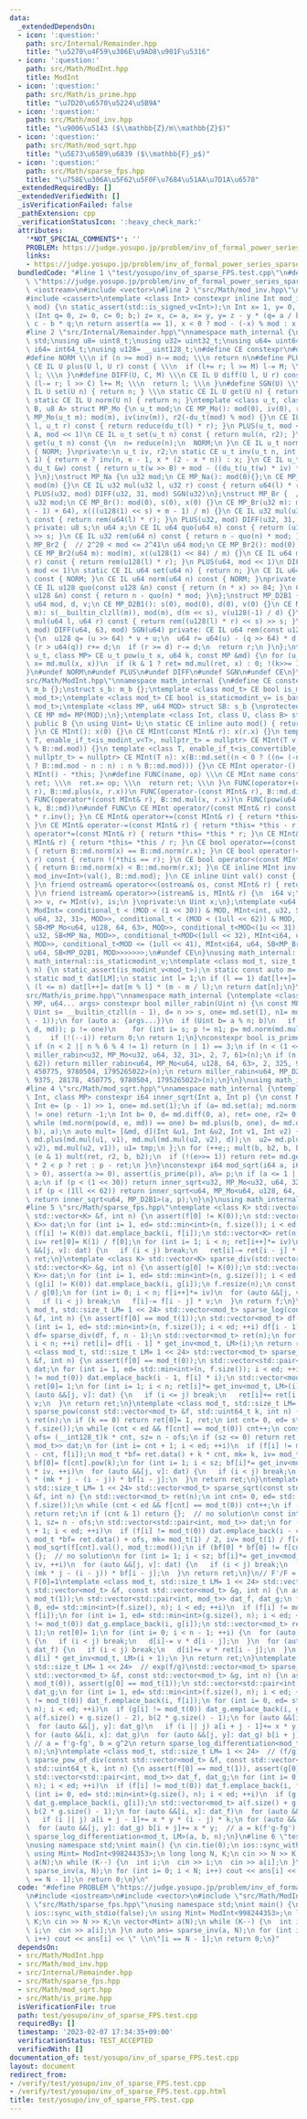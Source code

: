 ```yaml
---
data:
  _extendedDependsOn:
  - icon: ':question:'
    path: src/Internal/Remainder.hpp
    title: "\u5270\u4F59\u306E\u9AD8\u901F\u5316"
  - icon: ':question:'
    path: src/Math/ModInt.hpp
    title: ModInt
  - icon: ':question:'
    path: src/Math/is_prime.hpp
    title: "\u7D20\u6570\u5224\u5B9A"
  - icon: ':question:'
    path: src/Math/mod_inv.hpp
    title: "\u9006\u5143 ($\\mathbb{Z}/m\\mathbb{Z}$)"
  - icon: ':question:'
    path: src/Math/mod_sqrt.hpp
    title: "\u5E73\u65B9\u6839 ($\\mathbb{F}_p$)"
  - icon: ':question:'
    path: src/Math/sparse_fps.hpp
    title: "\u758E\u306A\u5F62\u5F0F\u7684\u51AA\u7D1A\u6570"
  _extendedRequiredBy: []
  _extendedVerifiedWith: []
  _isVerificationFailed: false
  _pathExtension: cpp
  _verificationStatusIcon: ':heavy_check_mark:'
  attributes:
    '*NOT_SPECIAL_COMMENTS*': ''
    PROBLEM: https://judge.yosupo.jp/problem/inv_of_formal_power_series_sparse
    links:
    - https://judge.yosupo.jp/problem/inv_of_formal_power_series_sparse
  bundledCode: "#line 1 \"test/yosupo/inv_of_sparse_FPS.test.cpp\"\n#define PROBLEM\
    \ \"https://judge.yosupo.jp/problem/inv_of_formal_power_series_sparse\"\n#include\
    \ <iostream>\n#include <vector>\n#line 2 \"src/Math/mod_inv.hpp\"\n#include <type_traits>\n\
    #include <cassert>\ntemplate <class Int> constexpr inline Int mod_inv(Int a, Int\
    \ mod) {\n static_assert(std::is_signed_v<Int>);\n Int x= 1, y= 0, b= mod;\n for\
    \ (Int q= 0, z= 0, c= 0; b;) z= x, c= a, x= y, y= z - y * (q= a / b), a= b, b=\
    \ c - b * q;\n return assert(a == 1), x < 0 ? mod - (-x) % mod : x % mod;\n}\n\
    #line 2 \"src/Internal/Remainder.hpp\"\nnamespace math_internal {\nusing namespace\
    \ std;\nusing u8= uint8_t;\nusing u32= uint32_t;\nusing u64= uint64_t;\nusing\
    \ i64= int64_t;\nusing u128= __uint128_t;\n#define CE constexpr\n#define IL inline\n\
    #define NORM \\\n if (n >= mod) n-= mod; \\\n return n\n#define PLUS(U, M) \\\n\
    \ CE IL U plus(U l, U r) const { \\\n  if (l+= r; l >= M) l-= M; \\\n  return\
    \ l; \\\n }\n#define DIFF(U, C, M) \\\n CE IL U diff(U l, U r) const { \\\n  if\
    \ (l-= r; l >> C) l+= M; \\\n  return l; \\\n }\n#define SGN(U) \\\n static CE\
    \ IL U set(U n) { return n; } \\\n static CE IL U get(U n) { return n; } \\\n\
    \ static CE IL U norm(U n) { return n; }\ntemplate <class u_t, class du_t, u8\
    \ B, u8 A> struct MP_Mo {\n u_t mod;\n CE MP_Mo(): mod(0), iv(0), r2(0) {}\n CE\
    \ MP_Mo(u_t m): mod(m), iv(inv(m)), r2(-du_t(mod) % mod) {}\n CE IL u_t mul(u_t\
    \ l, u_t r) const { return reduce(du_t(l) * r); }\n PLUS(u_t, mod << 1)\n DIFF(u_t,\
    \ A, mod << 1)\n CE IL u_t set(u_t n) const { return mul(n, r2); }\n CE IL u_t\
    \ get(u_t n) const {\n  n= reduce(n);\n  NORM;\n }\n CE IL u_t norm(u_t n) const\
    \ { NORM; }\nprivate:\n u_t iv, r2;\n static CE u_t inv(u_t n, int e= 6, u_t x=\
    \ 1) { return e ? inv(n, e - 1, x * (2 - x * n)) : x; }\n CE IL u_t reduce(const\
    \ du_t &w) const { return u_t(w >> B) + mod - ((du_t(u_t(w) * iv) * mod) >> B);\
    \ }\n};\nstruct MP_Na {\n u32 mod;\n CE MP_Na(): mod(0){};\n CE MP_Na(u32 m):\
    \ mod(m) {}\n CE IL u32 mul(u32 l, u32 r) const { return u64(l) * r % mod; }\n\
    \ PLUS(u32, mod) DIFF(u32, 31, mod) SGN(u32)\n};\nstruct MP_Br {  // mod < 2^31\n\
    \ u32 mod;\n CE MP_Br(): mod(0), s(0), x(0) {}\n CE MP_Br(u32 m): mod(m), s(__lg(m\
    \ - 1) + 64), x(((u128(1) << s) + m - 1) / m) {}\n CE IL u32 mul(u32 l, u32 r)\
    \ const { return rem(u64(l) * r); }\n PLUS(u32, mod) DIFF(u32, 31, mod) SGN(u32)\
    \ private: u8 s;\n u64 x;\n CE IL u64 quo(u64 n) const { return (u128(x) * n)\
    \ >> s; }\n CE IL u32 rem(u64 n) const { return n - quo(n) * mod; }\n};\nstruct\
    \ MP_Br2 {  // 2^20 < mod <= 2^41\n u64 mod;\n CE MP_Br2(): mod(0), x(0) {}\n\
    \ CE MP_Br2(u64 m): mod(m), x((u128(1) << 84) / m) {}\n CE IL u64 mul(u64 l, u64\
    \ r) const { return rem(u128(l) * r); }\n PLUS(u64, mod << 1)\n DIFF(u64, 63,\
    \ mod << 1)\n static CE IL u64 set(u64 n) { return n; }\n CE IL u64 get(u64 n)\
    \ const { NORM; }\n CE IL u64 norm(u64 n) const { NORM; }\nprivate:\n u64 x;\n\
    \ CE IL u128 quo(const u128 &n) const { return (n * x) >> 84; }\n CE IL u64 rem(const\
    \ u128 &n) const { return n - quo(n) * mod; }\n};\nstruct MP_D2B1 {\n u8 s;\n\
    \ u64 mod, d, v;\n CE MP_D2B1(): s(0), mod(0), d(0), v(0) {}\n CE MP_D2B1(u64\
    \ m): s(__builtin_clzll(m)), mod(m), d(m << s), v(u128(-1) / d) {}\n CE IL u64\
    \ mul(u64 l, u64 r) const { return rem((u128(l) * r) << s) >> s; }\n PLUS(u64,\
    \ mod) DIFF(u64, 63, mod) SGN(u64) private: CE IL u64 rem(const u128 &u) const\
    \ {\n  u128 q= (u >> 64) * v + u;\n  u64 r= u64(u) - (q >> 64) * d - d;\n  if\
    \ (r > u64(q)) r+= d;\n  if (r >= d) r-= d;\n  return r;\n }\n};\ntemplate <class\
    \ u_t, class MP> CE u_t pow(u_t x, u64 k, const MP &md) {\n for (u_t ret= md.set(1);;\
    \ x= md.mul(x, x))\n  if (k & 1 ? ret= md.mul(ret, x) : 0; !(k>>= 1)) return ret;\n\
    }\n#undef NORM\n#undef PLUS\n#undef DIFF\n#undef SGN\n#undef CE\n}\n#line 4 \"\
    src/Math/ModInt.hpp\"\nnamespace math_internal {\n#define CE constexpr\nstruct\
    \ m_b {};\nstruct s_b: m_b {};\ntemplate <class mod_t> CE bool is_modint_v= is_base_of_v<m_b,\
    \ mod_t>;\ntemplate <class mod_t> CE bool is_staticmodint_v= is_base_of_v<s_b,\
    \ mod_t>;\ntemplate <class MP, u64 MOD> struct SB: s_b {\nprotected:\n static\
    \ CE MP md= MP(MOD);\n};\ntemplate <class Int, class U, class B> struct MInt:\
    \ public B {\n using Uint= U;\n static CE inline auto mod() { return B::md.mod;\
    \ }\n CE MInt(): x(0) {}\n CE MInt(const MInt& r): x(r.x) {}\n template <class\
    \ T, enable_if_t<is_modint_v<T>, nullptr_t> = nullptr> CE MInt(T v): x(B::md.set(v.val()\
    \ % B::md.mod)) {}\n template <class T, enable_if_t<is_convertible_v<T, __int128_t>,\
    \ nullptr_t> = nullptr> CE MInt(T n): x(B::md.set((n < 0 ? ((n= (-n) % B::md.mod)\
    \ ? B::md.mod - n : n) : n % B::md.mod))) {}\n CE MInt operator-() const { return\
    \ MInt() - *this; }\n#define FUNC(name, op) \\\n CE MInt name const { \\\n  MInt\
    \ ret; \\\n  ret.x= op; \\\n  return ret; \\\n }\n FUNC(operator+(const MInt&\
    \ r), B::md.plus(x, r.x))\n FUNC(operator-(const MInt& r), B::md.diff(x, r.x))\n\
    \ FUNC(operator*(const MInt& r), B::md.mul(x, r.x))\n FUNC(pow(u64 k), math_internal::pow(x,\
    \ k, B::md))\n#undef FUNC\n CE MInt operator/(const MInt& r) const { return *this\
    \ * r.inv(); }\n CE MInt& operator+=(const MInt& r) { return *this= *this + r;\
    \ }\n CE MInt& operator-=(const MInt& r) { return *this= *this - r; }\n CE MInt&\
    \ operator*=(const MInt& r) { return *this= *this * r; }\n CE MInt& operator/=(const\
    \ MInt& r) { return *this= *this / r; }\n CE bool operator==(const MInt& r) const\
    \ { return B::md.norm(x) == B::md.norm(r.x); }\n CE bool operator!=(const MInt&\
    \ r) const { return !(*this == r); }\n CE bool operator<(const MInt& r) const\
    \ { return B::md.norm(x) < B::md.norm(r.x); }\n CE inline MInt inv() const { return\
    \ mod_inv<Int>(val(), B::md.mod); }\n CE inline Uint val() const { return B::md.get(x);\
    \ }\n friend ostream& operator<<(ostream& os, const MInt& r) { return os << r.val();\
    \ }\n friend istream& operator>>(istream& is, MInt& r) {\n  i64 v;\n  return is\
    \ >> v, r= MInt(v), is;\n }\nprivate:\n Uint x;\n};\ntemplate <u64 MOD> using\
    \ ModInt= conditional_t < (MOD < (1 << 30)) & MOD, MInt<int, u32, SB<MP_Mo<u32,\
    \ u64, 32, 31>, MOD>>, conditional_t < (MOD < (1ull << 62)) & MOD, MInt<i64, u64,\
    \ SB<MP_Mo<u64, u128, 64, 63>, MOD>>, conditional_t<MOD<(1u << 31), MInt<int,\
    \ u32, SB<MP_Na, MOD>>, conditional_t<MOD<(1ull << 32), MInt<i64, u32, SB<MP_Na,\
    \ MOD>>, conditional_t<MOD <= (1ull << 41), MInt<i64, u64, SB<MP_Br2, MOD>>, MInt<i64,\
    \ u64, SB<MP_D2B1, MOD>>>>>>>;\n#undef CE\n}\nusing math_internal::ModInt, math_internal::is_modint_v,\
    \ math_internal::is_staticmodint_v;\ntemplate <class mod_t, size_t LM> mod_t get_inv(int\
    \ n) {\n static_assert(is_modint_v<mod_t>);\n static const auto m= mod_t::mod();\n\
    \ static mod_t dat[LM];\n static int l= 1;\n if (l == 1) dat[l++]= 1;\n while\
    \ (l <= n) dat[l++]= dat[m % l] * (m - m / l);\n return dat[n];\n}\n#line 3 \"\
    src/Math/is_prime.hpp\"\nnamespace math_internal {\ntemplate <class Uint, class\
    \ MP, u64... args> constexpr bool miller_rabin(Uint n) {\n const MP md(n);\n const\
    \ Uint s= __builtin_ctzll(n - 1), d= n >> s, one= md.set(1), n1= md.norm(md.set(n\
    \ - 1));\n for (auto a: {args...})\n  if (Uint b= a % n; b)\n   if (Uint p= md.norm(pow(md.set(b),\
    \ d, md)); p != one)\n    for (int i= s; p != n1; p= md.norm(md.mul(p, p)))\n\
    \     if (!(--i)) return 0;\n return 1;\n}\nconstexpr bool is_prime(u64 n) {\n\
    \ if (n < 2 || n % 6 % 4 != 1) return (n | 1) == 3;\n if (n < (1 << 30)) return\
    \ miller_rabin<u32, MP_Mo<u32, u64, 32, 31>, 2, 7, 61>(n);\n if (n < (1ull <<\
    \ 62)) return miller_rabin<u64, MP_Mo<u64, u128, 64, 63>, 2, 325, 9375, 28178,\
    \ 450775, 9780504, 1795265022>(n);\n return miller_rabin<u64, MP_D2B1, 2, 325,\
    \ 9375, 28178, 450775, 9780504, 1795265022>(n);\n}\n}\nusing math_internal::is_prime;\n\
    #line 4 \"src/Math/mod_sqrt.hpp\"\nnamespace math_internal {\ntemplate <class\
    \ Int, class MP> constexpr i64 inner_sqrt(Int a, Int p) {\n const MP md(p);\n\
    \ Int e= (p - 1) >> 1, one= md.set(1);\n if (a= md.set(a); md.norm(pow(a, e, md))\
    \ != one) return -1;\n Int b= 0, d= md.diff(0, a), ret= one, r2= 0, b2= one;\n\
    \ while (md.norm(pow(d, e, md)) == one) b= md.plus(b, one), d= md.diff(md.mul(b,\
    \ b), a);\n auto mult= [&md, d](Int &u1, Int &u2, Int v1, Int v2) {\n  Int tmp=\
    \ md.plus(md.mul(u1, v1), md.mul(md.mul(u2, v2), d));\n  u2= md.plus(md.mul(u1,\
    \ v2), md.mul(u2, v1)), u1= tmp;\n };\n for (++e;; mult(b, b2, b, b2)) {\n  if\
    \ (e & 1) mult(ret, r2, b, b2);\n  if (!(e>>= 1)) return ret= md.get(ret), ret\
    \ * 2 < p ? ret : p - ret;\n }\n}\nconstexpr i64 mod_sqrt(i64 a, i64 p) {\n assert(p\
    \ > 0), assert(a >= 0), assert(is_prime(p)), a%= p;\n if (a <= 1 || p == 2) return\
    \ a;\n if (p < (1 << 30)) return inner_sqrt<u32, MP_Mo<u32, u64, 32, 31>>(a, p);\n\
    \ if (p < (1ll << 62)) return inner_sqrt<u64, MP_Mo<u64, u128, 64, 63>>(a, p);\n\
    \ return inner_sqrt<u64, MP_D2B1>(a, p);\n}\n}\nusing math_internal::mod_sqrt;\n\
    #line 5 \"src/Math/sparse_fps.hpp\"\ntemplate <class K> std::vector<K> sparse_inv(const\
    \ std::vector<K> &f, int n) {\n assert(f[0] != K(0));\n std::vector<std::pair<int,\
    \ K>> dat;\n for (int i= 1, ed= std::min<int>(n, f.size()); i < ed; ++i)\n  if\
    \ (f[i] != K(0)) dat.emplace_back(i, f[i]);\n std::vector<K> ret(n);\n const K\
    \ iv= ret[0]= K(1) / f[0];\n for (int i= 1; i < n; ret[i++]*= iv)\n  for (auto\
    \ &&[j, v]: dat) {\n   if (i < j) break;\n   ret[i]-= ret[i - j] * v;\n  }\n return\
    \ ret;\n}\ntemplate <class K> std::vector<K> sparse_div(std::vector<K> f, const\
    \ std::vector<K> &g, int n) {\n assert(g[0] != K(0));\n std::vector<std::pair<int,\
    \ K>> dat;\n for (int i= 1, ed= std::min<int>(n, g.size()); i < ed; ++i)\n  if\
    \ (g[i] != K(0)) dat.emplace_back(i, g[i]);\n f.resize(n);\n const K iv= K(1)\
    \ / g[0];\n for (int i= 0; i < n; f[i++]*= iv)\n  for (auto &&[j, v]: dat) {\n\
    \   if (i < j) break;\n   f[i]-= f[i - j] * v;\n  }\n return f;\n}\ntemplate <class\
    \ mod_t, std::size_t LM= 1 << 24> std::vector<mod_t> sparse_log(const std::vector<mod_t>\
    \ &f, int n) {\n assert(f[0] == mod_t(1));\n std::vector<mod_t> df(n - 1);\n for\
    \ (int i= 1, ed= std::min<int>(n, f.size()); i < ed; ++i) df[i - 1]+= f[i] * i;\n\
    \ df= sparse_div(df, f, n - 1);\n std::vector<mod_t> ret(n);\n for (int i= 1;\
    \ i < n; ++i) ret[i]= df[i - 1] * get_inv<mod_t, LM>(i);\n return ret;\n}\ntemplate\
    \ <class mod_t, std::size_t LM= 1 << 24> std::vector<mod_t> sparse_exp(const std::vector<mod_t>\
    \ &f, int n) {\n assert(f[0] == mod_t(0));\n std::vector<std::pair<int, mod_t>>\
    \ dat;\n for (int i= 1, ed= std::min<int>(n, f.size()); i < ed; ++i)\n  if (f[i]\
    \ != mod_t(0)) dat.emplace_back(i - 1, f[i] * i);\n std::vector<mod_t> ret(n);\n\
    \ ret[0]= 1;\n for (int i= 1; i < n; ret[i]*= get_inv<mod_t, LM>(i), ++i)\n  for\
    \ (auto &&[j, v]: dat) {\n   if (i <= j) break;\n   ret[i]+= ret[i - 1 - j] *\
    \ v;\n  }\n return ret;\n}\ntemplate <class mod_t, std::size_t LM= 1 << 24> std::vector<mod_t>\
    \ sparse_pow(const std::vector<mod_t> &f, std::uint64_t k, int n) {\n std::vector<mod_t>\
    \ ret(n);\n if (k == 0) return ret[0]= 1, ret;\n int cnt= 0, ed= std::min<int>(n,\
    \ f.size());\n while (cnt < ed && f[cnt] == mod_t(0)) cnt++;\n const __int128_t\
    \ ofs= (__int128_t)k * cnt, sz= n - ofs;\n if (sz <= 0) return ret;\n std::vector<std::pair<int,\
    \ mod_t>> dat;\n for (int i= cnt + 1; i < ed; ++i)\n  if (f[i] != mod_t(0)) dat.emplace_back(i\
    \ - cnt, f[i]);\n mod_t *bf= ret.data() + k * cnt, mk= k, iv= mod_t(1) / f[cnt];\n\
    \ bf[0]= f[cnt].pow(k);\n for (int i= 1; i < sz; bf[i]*= get_inv<mod_t, LM>(i)\
    \ * iv, ++i)\n  for (auto &&[j, v]: dat) {\n   if (i < j) break;\n   bf[i]+= v\
    \ * (mk * j - (i - j)) * bf[i - j];\n  }\n return ret;\n}\ntemplate <class mod_t,\
    \ std::size_t LM= 1 << 24> std::vector<mod_t> sparse_sqrt(const std::vector<mod_t>\
    \ &f, int n) {\n std::vector<mod_t> ret(n);\n int cnt= 0, ed= std::min<int>(n,\
    \ f.size());\n while (cnt < ed && f[cnt] == mod_t(0)) cnt++;\n if (cnt == ed)\
    \ return ret;\n if (cnt & 1) return {};  // no solution\n const int ofs= cnt >>\
    \ 1, sz= n - ofs;\n std::vector<std::pair<int, mod_t>> dat;\n for (int i= cnt\
    \ + 1; i < ed; ++i)\n  if (f[i] != mod_t(0)) dat.emplace_back(i - cnt, f[i]);\n\
    \ mod_t *bf= ret.data() + ofs, mk= mod_t(1) / 2, iv= mod_t(1) / f[cnt];\n bf[0]=\
    \ mod_sqrt(f[cnt].val(), mod_t::mod());\n if (bf[0] * bf[0] != f[cnt]) return\
    \ {};  // no solution\n for (int i= 1; i < sz; bf[i]*= get_inv<mod_t, LM>(i) *\
    \ iv, ++i)\n  for (auto &&[j, v]: dat) {\n   if (i < j) break;\n   bf[i]+= v *\
    \ (mk * j - (i - j)) * bf[i - j];\n  }\n return ret;\n}\n// F'/F = f(x)/g(x),\
    \ F[0]=1\ntemplate <class mod_t, std::size_t LM= 1 << 24> std::vector<mod_t> sparse_log_differentiation(const\
    \ std::vector<mod_t> &f, const std::vector<mod_t> &g, int n) {\n assert(g[0] ==\
    \ mod_t(1));\n std::vector<std::pair<int, mod_t>> dat_f, dat_g;\n for (int i=\
    \ 0, ed= std::min<int>(f.size(), n); i < ed; ++i)\n  if (f[i] != mod_t(0)) dat_f.emplace_back(i,\
    \ f[i]);\n for (int i= 1, ed= std::min<int>(g.size(), n); i < ed; ++i)\n  if (g[i]\
    \ != mod_t(0)) dat_g.emplace_back(i, g[i]);\n std::vector<mod_t> ret(n), d(n -\
    \ 1);\n ret[0]= 1;\n for (int i= 0; i < n - 1; ++i) {\n  for (auto &&[j, v]: dat_g)\
    \ {\n   if (i < j) break;\n   d[i]-= v * d[i - j];\n  }\n  for (auto &&[j, v]:\
    \ dat_f) {\n   if (i < j) break;\n   d[i]+= v * ret[i - j];\n  }\n  ret[i + 1]=\
    \ d[i] * get_inv<mod_t, LM>(i + 1);\n }\n return ret;\n}\ntemplate <class mod_t,\
    \ std::size_t LM= 1 << 24>  // exp(f/g)\nstd::vector<mod_t> sparse_exp_of_div(const\
    \ std::vector<mod_t> &f, const std::vector<mod_t> &g, int n) {\n assert(f[0] ==\
    \ mod_t(0)), assert(g[0] == mod_t(1));\n std::vector<std::pair<int, mod_t>> dat_f,\
    \ dat_g;\n for (int i= 1, ed= std::min<int>(f.size(), n); i < ed; ++i)\n  if (f[i]\
    \ != mod_t(0)) dat_f.emplace_back(i, f[i]);\n for (int i= 0, ed= std::min<int>(g.size(),\
    \ n); i < ed; ++i)\n  if (g[i] != mod_t(0)) dat_g.emplace_back(i, g[i]);\n std::vector<mod_t>\
    \ a(f.size() + g.size() - 2), b(2 * g.size() - 1);\n for (auto &&[i, x]: dat_f)\n\
    \  for (auto &&[j, y]: dat_g)\n   if (i || j) a[i + j - 1]+= x * y * (i - j);\n\
    \ for (auto &&[i, x]: dat_g)\n  for (auto &&[j, y]: dat_g) b[i + j]+= x * y; \
    \ // a = f'g-fg', b = g^2\n return sparse_log_differentiation<mod_t, LM>(a, b,\
    \ n);\n}\ntemplate <class mod_t, std::size_t LM= 1 << 24>  // (f/g)^k\nstd::vector<mod_t>\
    \ sparse_pow_of_div(const std::vector<mod_t> &f, const std::vector<mod_t> &g,\
    \ std::uint64_t k, int n) {\n assert(f[0] == mod_t(1)), assert(g[0] == mod_t(1));\n\
    \ std::vector<std::pair<int, mod_t>> dat_f, dat_g;\n for (int i= 0, ed= std::min<int>(f.size(),\
    \ n); i < ed; ++i)\n  if (f[i] != mod_t(0)) dat_f.emplace_back(i, f[i]);\n for\
    \ (int i= 0, ed= std::min<int>(g.size(), n); i < ed; ++i)\n  if (g[i] != mod_t(0))\
    \ dat_g.emplace_back(i, g[i]);\n std::vector<mod_t> a(f.size() + g.size() - 2),\
    \ b(2 * g.size() - 1);\n for (auto &&[i, x]: dat_f)\n  for (auto &&[j, y]: dat_g)\n\
    \   if (i || j) a[i + j - 1]+= x * y * (i - j) * k;\n for (auto &&[i, x]: dat_f)\n\
    \  for (auto &&[j, y]: dat_g) b[i + j]+= x * y;  // a = k(f'g-fg'), b = fg\n return\
    \ sparse_log_differentiation<mod_t, LM>(a, b, n);\n}\n#line 6 \"test/yosupo/inv_of_sparse_FPS.test.cpp\"\
    \nusing namespace std;\nint main() {\n cin.tie(0);\n ios::sync_with_stdio(false);\n\
    \ using Mint= ModInt<998244353>;\n long long N, K;\n cin >> N >> K;\n vector<Mint>\
    \ a(N);\n while (K--) {\n  int i;\n  cin >> i;\n  cin >> a[i];\n }\n auto ans=\
    \ sparse_inv(a, N);\n for (int i= 0; i < N; i++) cout << ans[i] << \" \\n\"[i\
    \ == N - 1];\n return 0;\n}\n"
  code: "#define PROBLEM \"https://judge.yosupo.jp/problem/inv_of_formal_power_series_sparse\"\
    \n#include <iostream>\n#include <vector>\n#include \"src/Math/ModInt.hpp\"\n#include\
    \ \"src/Math/sparse_fps.hpp\"\nusing namespace std;\nint main() {\n cin.tie(0);\n\
    \ ios::sync_with_stdio(false);\n using Mint= ModInt<998244353>;\n long long N,\
    \ K;\n cin >> N >> K;\n vector<Mint> a(N);\n while (K--) {\n  int i;\n  cin >>\
    \ i;\n  cin >> a[i];\n }\n auto ans= sparse_inv(a, N);\n for (int i= 0; i < N;\
    \ i++) cout << ans[i] << \" \\n\"[i == N - 1];\n return 0;\n}"
  dependsOn:
  - src/Math/ModInt.hpp
  - src/Math/mod_inv.hpp
  - src/Internal/Remainder.hpp
  - src/Math/sparse_fps.hpp
  - src/Math/mod_sqrt.hpp
  - src/Math/is_prime.hpp
  isVerificationFile: true
  path: test/yosupo/inv_of_sparse_FPS.test.cpp
  requiredBy: []
  timestamp: '2023-02-07 17:34:35+09:00'
  verificationStatus: TEST_ACCEPTED
  verifiedWith: []
documentation_of: test/yosupo/inv_of_sparse_FPS.test.cpp
layout: document
redirect_from:
- /verify/test/yosupo/inv_of_sparse_FPS.test.cpp
- /verify/test/yosupo/inv_of_sparse_FPS.test.cpp.html
title: test/yosupo/inv_of_sparse_FPS.test.cpp
---
```

